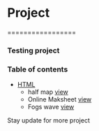 # Project
=================

### Testing project 


### Table of contents 

* [HTML](https://github.com/bishnulamsal/project#html-time-lets-go)
  * half map [view](https://bishnulamsal.github.io/project/halfmap-stikey.html)
  * Online Maksheet [view](https://bishnulamsal.github.io/project/online-marksheet.html)
  * Fogs wave [view](https://bishnulamsal.github.io/project/html/fogs.html)
 
Stay update for more project
